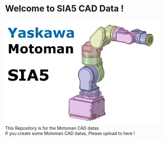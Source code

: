 # Welcome to SIA5 CAD Data !
![SIA5](.image/SIA5.png)
This Repository is for the Motoman CAD datas.  
If you create some Motoman CAD datas, Please upload to here !  
